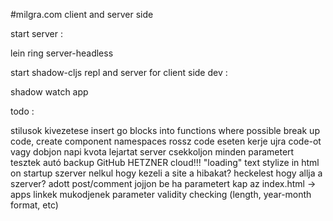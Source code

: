 #milgra.com client and server side

start server :

lein ring server-headless

start shadow-cljs repl and server for client side dev :

shadow watch app

todo :

stilusok kivezetese
insert go blocks into functions where possible
break up code, create component namespaces
rossz code eseten kerje ujra code-ot vagy dobjon napi kvota lejartat
server csekkoljon minden parametert
tesztek
autó backup GitHub
HETZNER cloud!!!
"loading" text stylize in html on startup
szerver nelkul hogy kezeli a site a hibakat?
heckelest hogy allja a szerver?
adott post/comment jojjon be ha parametert kap az index.html -> apps linkek mukodjenek
parameter validity checking (length, year-month format, etc)